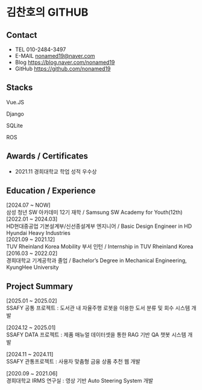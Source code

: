 # 김찬호의 GITHUB

## Contact

- TEL 010-2484-3497
- E-MAIL nonamed19@naver.com
- Blog https://blog.naver.com/nonamed19
- GitHub https://github.com/nonamed19

## Stacks

Vue.JS

Django

SQLite

ROS

## Awards / Certificates

- 2021.11 경희대학교 학업 성적 우수상

## Education / Experience

[2024.07 ~ NOW]<br>
삼성 청년 SW 아카데미 12기 재학 / Samsung SW Academy for Youth(12th)<br>
[2022.01 ~ 2024.03]<br>
HD현대중공업 기본설계부/신선종설계부 엔지니어 / Basic Design Engineer in HD Hyundai Heavy Industries<br>
[2021.09 ~ 2021.12]<br>
TUV Rheinland Korea Mobility 부서 인턴 / Internship in TUV Rheinland Korea<br>
[2016.03 ~ 2022.02]<br>
경희대학교 기계공학과 졸업 / Bachelor’s Degree in Mechanical Engineering, KyungHee University<br>

## Project Summary

[2025.01 ~ 2025.02]<br>
SSAFY 공통 프로젝트 : 도서관 내 자율주행 로봇을 이용한 도서 분류 및 회수 시스템 개발<br>

[2024.12 ~ 2025.01]<br>
SSAFY DATA 프로젝트 : 제품 매뉴얼 데이터셋을 통한 RAG 기반 QA 챗봇 시스템 개발<br>

[2024.11 ~ 2024.11]<br>
SSAFY 관통프로젝트 : 사용자 맞춤형 금융 상품 추천 웹 개발<br>

[2020.09 ~ 2021.06]<br>
경희대학교 IRMS 연구실 : 영상 기반 Auto Steering System 개발<br>
